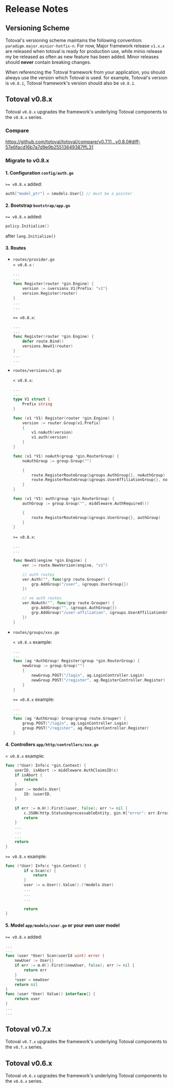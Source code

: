 # Release Notes

## Versioning Scheme
Totoval's versioning scheme maintains the following convention: `paradigm.major.minior-hotfix-n`.
For now, Major framework release `v1.x.x` are released when totoval is ready for production use,
while minio release my be released as often as new feature has been added. Minor releases should 
**never** contain breaking changes.

When referencing the Totoval framework from your application, you should always use the version
which Totoval is used. for example, Totoval's version is `v0.8.1`, Totoval framework's version
should also be `v0.8.1`.

## Totoval v0.8.x
Totoval `v0.8.x` upgrades the framework's underlying Totoval components to the `v0.8.x` series.
### Compare
https://github.com/totoval/totoval/compare/v0.7.11...v0.8.0#diff-57e6facd16b7a7d9e9b25513649387ffL31
### Migrate to v0.8.x
#### 1. Configuration `config/auth.go `
`>= v0.8.x` added:
```go
auth["model_ptr"] = &models.User{} // must be a pointer
```

#### 2. Bootstrap `bootstrap/app.go`  
`>= v0.8.x` added:  

```go
policy.Initialize()
```

after `lang.Initialize()`

#### 3. Routes 
* `routes/provider.go`  
    `< v0.8.x` :  
    
    ```go
    ...
    ...
    func Register(router *gin.Engine) {
        version := &versions.V1{Prefix: "v1"}
        version.Register(router)
    }
    ...
    ...
    ```
    
    `>= v0.8.x`:  
    
    ```go
    ...
    ...
    func Register(router *gin.Engine) {
        defer route.Bind()
        versions.NewV1(router)
    }
    ...
    ...
    ```

* `routes/versions/v1.go`   

    `< v0.8.x`:  
    
    ```go
    ...
    ...
    type V1 struct {
        Prefix string
    }
    
    func (v1 *V1) Register(router *gin.Engine) {
        version := router.Group(v1.Prefix)
        {
            v1.noAuth(version)
            v1.auth(version)
        }
    }
    
    func (v1 *V1) noAuth(group *gin.RouterGroup) {
        noAuthGroup := group.Group("")
    
        {
            route.RegisterRouteGroup(&groups.AuthGroup{}, noAuthGroup)
            route.RegisterRouteGroup(&groups.UserAffiliationGroup{}, noAuthGroup)
        }
    }
    
    func (v1 *V1) auth(group *gin.RouterGroup) {
        authGroup := group.Group("", middleware.AuthRequired())
    
        {
            route.RegisterRouteGroup(&groups.UserGroup{}, authGroup)
        }
    }
    ```
    
    `>= v0.8.x`:  
    
    ```go
    ...
    ...
    
    func NewV1(engine *gin.Engine) {
        ver := route.NewVersion(engine, "v1")
    
        // auth routes
        ver.Auth("", func(grp route.Grouper) {
            grp.AddGroup("/user", &groups.UserGroup{})
        })
    
        // no auth routes
        ver.NoAuth("", func(grp route.Grouper) {
            grp.AddGroup("", &groups.AuthGroup{})
            grp.AddGroup("/user-affiliation", &groups.UserAffiliationGroup{})
        })
    }
    ```

* `routes/groups/xxx.go`

    `< v0.8.x` example:
    
    ```go
    ...
    ...
    func (ag *AuthGroup) Register(group *gin.RouterGroup) {
        newGroup := group.Group("")
        {
            newGroup.POST("/login", ag.LoginController.Login)
            newGroup.POST("/register", ag.RegisterController.Register)
        }
    }
    ```
    
    `>= v0.8.x` example:
    
    ```go
    ...
    ...
    func (ag *AuthGroup) Group(group route.Grouper) {
        group.POST("/login", ag.LoginController.Login)
        group.POST("/register", ag.RegisterController.Register)
    }
    ```


#### 4. Controllers  `app/http/controllers/xxx.go`
`< v0.8.x` example:

```go
func (*User) Info(c *gin.Context) {
	userID, isAbort := middleware.AuthClaimsID(c)
	if isAbort {
		return
	}
	user := models.User{
		ID: &userID,
	}

	if err := m.H().First(&user, false); err != nil {
		c.JSON(http.StatusUnprocessableEntity, gin.H{"error": err.Error()})
		return
	}
	...
	...
	...
	return
}
```

`>= v0.8.x` example:

```go
func (*User) Info(c *gin.Context) {
        if u.Scan(c) {
            return
        }
        user := u.User().Value().(*models.User)
        ...
        ...
        ...
        
        return
}
```

#### 5. Model `app/models/user.go` or your own user model
`>= v0.8.x` added:

```go
...
...
func (user *User) Scan(userId uint) error {
	newUser := User{}
	if err := m.H().First(&newUser, false); err != nil {
		return err
	}
	*user = newUser
	return nil
}
func (user *User) Value() interface{} {
	return user
}
...
...
```

## Totoval v0.7.x
Totoval `v0.7.x` upgrades the framework's underlying Totoval components to the `v0.7.x` series.

## Totoval v0.6.x
Totoval `v0.6.x` upgrades the framework's underlying Totoval components to the `v0.6.x` series.




